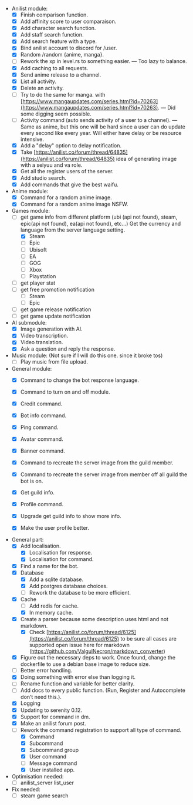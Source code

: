 - Anilist module:
    - [X] Finish comparison function.
    - [X] Add affinity score to user comparaison.
    - [X] Add character search function.
    - [X] Add staff search function.
    - [X] Add search feature with a type.
    - [X] Bind anilist account to discord for /user.
    - [X] Random /random {anime, manga}.
    - [ ] Rework the xp in level.rs to something easier. — Too lazy to balance.
    - [X] Add caching to all requests.
    - [X] Send anime release to a channel.
    - [X] List all activity.
    - [X] Delete an activity.
    - [ ] Try to do the same for manga.
      with [https://www.mangaupdates.com/series.html?id=70263](https://www.mangaupdates.com/series.html?id=70263).
      — Did some digging seem possible.
    - [ ] Activity command (auto sends activity of a user to a channel).
      — Same as anime, but this one will be hard since
      a user can do update every second like every year. Will either have delay or be resource intensive.
    - [X] Add a "delay" option to delay notification.
    - [X] Take [https://anilist.co/forum/thread/64835](https://anilist.co/forum/thread/64835) idea of generating image
      with a seiyuu and va role.
    - [X] Get all the register users of the server.
    - [X] Add studio search.
    - [X] Add commands that give the best waifu.

- Anime module:
    - [X] Command for a random anime image.
    - [X] Command for a random anime image NSFW.

- Games module:
    - [ ] get game info from different platform (ubi (api not found), steam, epic(api not found), ea(api not found),
      etc…)
      Get the currency and language from the server language setting.
        - [X] Steam
        - [ ] Epic
        - [ ] Ubisoft
        - [ ] EA
        - [ ] GOG
        - [ ] Xbox
        - [ ] Playstation
    - [ ] get player stat
    - [ ] get free promotion notification
        - [ ] Steam
        - [ ] Epic
    - [ ] get game release notification
    - [ ] get game update notification

- AI submodule:
    - [X] Image generation with AI.
    - [X] Video transcription.
    - [X] Video translation.
    - [X] Ask a question and reply the response.

- Music module: (Not sure if I will do this one. since it broke tos)
    - [ ] Play music from file upload.

- General module:
    - [X] Command to change the bot response language.
    - [X] Command to turn on and off module.
    - [X] Credit command.
    - [X] Bot info command.
    - [X] Ping command.
    - [X] Avatar command.
    - [X] Banner command.
    - [X] Command to recreate the server image from the guild member.
    - [X] Command to recreate the server image from member off all guild the bot is on.
    - [X] Get guild info.
    - [X] Profile command.
    - [X] Upgrade get guild info to show more info.
    - [X] Make the user profile better.


- General part:
    - [X] Add localisation.
        - [X] Localisation for response.
        - [X] Localisation for command.
    - [X] Find a name for the bot.
    - [X] Database
        - [x] Add a sqlite database.
        - [X] Add postgres database choices.
        - [ ] Rework the database to be more efficient.
    - [X] Cache
        - [ ] Add redis for cache.
        - [X] In memory cache.
    - [X] Create a parser because some description uses html and not markdown.
        - [X] Check [https://anilist.co/forum/thread/6125](https://anilist.co/forum/thread/6125) to be sure all cases
          are
          supported open issue here for markdown (https://github.com/ValgulNecron/markdown_converter)
    - [X] Figure out the necessary deps to work. Once found, change the dockerfile to use a debian base image to reduce
      size.
    - [ ] Better error handling.
    - [X] Doing something with error else than logging it.
    - [ ] Rename function and variable for better clarity.
    - [ ] Add docs to every public function.
      (Run, Register and Autocomplete don’t need this.).
    - [X] Logging
    - [X] Updating to serenity 0.12.
    - [X] Support for command in dm.
    - [X] Make an anilist forum post.
    - [ ] Rework the command registration to support all type of command.
        - [X] Command
        - [X] Subcommand
        - [X] Subcommand group
        - [X] User command
        - [ ] Message command
        - [X] User installed app.

- Optimisation needed:
    - [ ] anilist_server list_user

- Fix needed:
    - [ ] steam game search